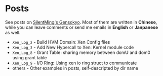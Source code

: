 # Posts
See posts on [SilentMing's Gensokyo][1]. Most of them are written in **Chinese**, while you can leave comments or send me emails in **English** or **Janpanese** as well.

* `Xen_Log_2` - Build HVM Domain: Xen Config files
* `Xen_Log_3` - Add New Hypercall to Xen: Kernel module code
* `Xen_Log_8` - Grant Table: sharing memory between domU and dom0 using grant table
* `Xen_Log_9` - I/O Ring: Using xen io ring struct to communicate
* others - Other examples in posts, self-descripted by dir name



[1]: http://silentming.net/blog/categories/virtualization/
